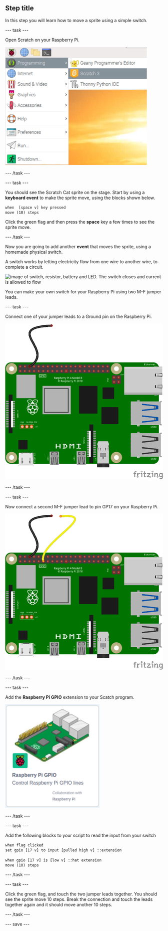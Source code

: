 ## Step title

In this step you will learn how to move a sprite using a simple switch.

--- task ---

Open Scratch on your Raspberry Pi.

![image showing the selected menu icon, then programming and then scratch 3](images/open-scratch.png)

--- /task ---

--- task ---

You should see the Scratch Cat sprite on the stage. Start by using a **keyboard event** to make the sprite move, using the blocks shown below.

```blocks3
when  [space v] key pressed
move (10) steps
```

Click the green flag and then press the **space** key a few times to see the sprite move.

--- /task ---

Now you are going to add another **event** that moves the sprite, using a homemade physical switch.

A switch works by letting electricity flow from one wire to another wire, to complete a circuit.

![image of switch, resistor, battery and LED. The switch closes and current is allowed to flow](https://rpf-futurelearn.s3-eu-west-1.amazonaws.com/teaching-physical-computing/circuitflow.gif)

You can make your own switch for your Raspberry Pi using two M-F jumper leads.

--- task ---

Connect one of your jumper leads to a Ground pin on the Raspberry Pi.

![image showing a male-female humper lead connected to a ground pin](images/m-f-ground.png)

--- /task ---

--- task ---

Now connect a second M-F jumper lead to pin GP17 on your Raspberry Pi.

![image showing an additional lead connected to g p 17](images/m-f-gp17.png)

--- /task ---

--- task ---

Add the **Raspberry Pi GPIO** extension to your Scatch program.

![image showing the Raspberry Pi GPIO extension icon in Scratch](images/gpio-extension.png)

--- /task ---

--- task ---

Add the following blocks to your script to read the input from your switch

```blocks3
when flag clicked
set gpio [17 v] to input [pulled high v] ::extension

when gpio [17 v] is [low v] ::hat extension
move (10) steps
```

--- /task ---

--- task ---

Click the green flag, and touch the two jumper leads together. You should see the sprite move 10 steps. Break the connection and touch the leads together again and it should move another 10 steps.

--- /task ---

--- save ---